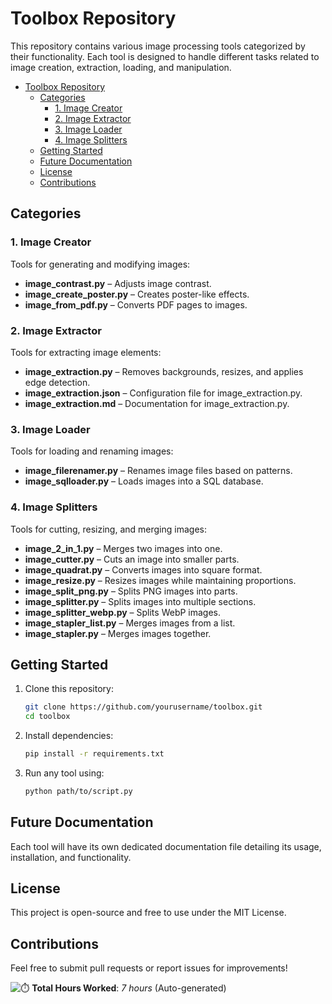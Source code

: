 # Toolbox Repository

This repository contains various image processing tools categorized by their functionality. Each tool is designed to handle different tasks related to image creation, extraction, loading, and manipulation.


<!-- TOC -->
- [Toolbox Repository](#toolbox-repository)
  - [Categories](#categories)
    - [1. Image Creator](#1-image-creator)
    - [2. Image Extractor](#2-image-extractor)
    - [3. Image Loader](#3-image-loader)
    - [4. Image Splitters](#4-image-splitters)
  - [Getting Started](#getting-started)
  - [Future Documentation](#future-documentation)
  - [License](#license)
  - [Contributions](#contributions)
<!-- TOC END -->


## Categories

### 1. Image Creator
Tools for generating and modifying images:
- **image_contrast.py** – Adjusts image contrast.
- **image_create_poster.py** – Creates poster-like effects.
- **image_from_pdf.py** – Converts PDF pages to images.

### 2. Image Extractor
Tools for extracting image elements:
- **image_extraction.py** – Removes backgrounds, resizes, and applies edge detection.
- **image_extraction.json** – Configuration file for image_extraction.py.
- **image_extraction.md** – Documentation for image_extraction.py.

### 3. Image Loader
Tools for loading and renaming images:
- **image_filerenamer.py** – Renames image files based on patterns.
- **image_sqlloader.py** – Loads images into a SQL database.

### 4. Image Splitters
Tools for cutting, resizing, and merging images:
- **image_2_in_1.py** – Merges two images into one.
- **image_cutter.py** – Cuts an image into smaller parts.
- **image_quadrat.py** – Converts images into square format.
- **image_resize.py** – Resizes images while maintaining proportions.
- **image_split_png.py** – Splits PNG images into parts.
- **image_splitter.py** – Splits images into multiple sections.
- **image_splitter_webp.py** – Splits WebP images.
- **image_stapler_list.py** – Merges images from a list.
- **image_stapler.py** – Merges images together.

## Getting Started
1. Clone this repository:
   ```sh
   git clone https://github.com/yourusername/toolbox.git
   cd toolbox
   ```
2. Install dependencies:
   ```sh
   pip install -r requirements.txt
   ```
3. Run any tool using:
   ```sh
   python path/to/script.py
   ```

## Future Documentation
Each tool will have its own dedicated documentation file detailing its usage, installation, and functionality.

## License
This project is open-source and free to use under the MIT License.

## Contributions
Feel free to submit pull requests or report issues for improvements!
 


![⏱️](https://img.icons8.com/emoji/48/stopwatch-emoji.png) **Total Hours Worked**: _7 hours_ (Auto-generated)

